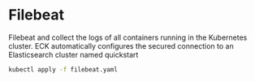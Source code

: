 # Filebeat

Filebeat and collect the logs of all containers running in the Kubernetes cluster. ECK automatically configures the secured connection to an Elasticsearch cluster named quickstart

```bash
kubectl apply -f filebeat.yaml
```
